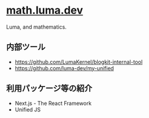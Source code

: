 
<a href="https://math.luma.dev">
    <h1>math.luma.dev</h1>
</a>

Luma, and mathematics.


## 内部ツール

- https://github.com/LumaKernel/blogkit-internal-tool
- https://github.com/luma-dev/my-unified


## 利用パッケージ等の紹介

- Next.js - The React Framework
- Unified JS
